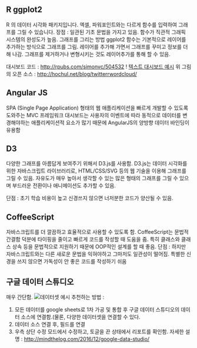 ## R ggplot2
 R 의 데이터 시각화 패키지입니다. 엑셀, 파워포인트와는 다르게 함수를 입력하여 그래프를 그릴 수 있습니다.
장점 : 일관된 기초 문법을 가지고 있음.
함수가 직관적
그래픽 시스템의 완성도가 높음.
그래프를 그리는 방법
ggplot2 함수는 기본적으로 레이어를 추가하는 방식으로 그래프를 그림. 레이어를 추가해 가면서 그래프를 꾸미고 정보를 더해 나감. 그래프를 제거하거나 변형시키는 것도 레이어추가를 통해 할 수 있음.

대시보드 코드 : http://rpubs.com/simonvc/504532
 ! [텍스트 대시보드 예시](https://images.app.goo.gl/GVcMHwdpxTPR9EDt9 "텍스트 대시보드")
위 그림의 오픈 소스 : http://hochul.net/blog/twitterrwordcloud/

## Angular JS 
SPA (Single Page Application) 형태의 웹 애플리케이션을 빠르게 개발할 수 있도록 도와주는 MVC 프레임워크
대시보드는 사용자의 이벤트에 따라 동적으로 데이터를 변경해야하는 애플리케이션적 요소가 많기 때문에 AngularJS의 양방향 데이터 바인딩이 유용함

## D3  
다양한 그래프를 아름답게 보여주기 위해서 D3.js를 사용함.
D3.js는 데이터 시각화를 위한 자바스크립트 라이브러리로, HTML/CSS/SVG 등의 웹 기술을 이용해 그래프를 그릴 수 있음.
자유도가 매우 높아서 생각할 수 있는 많은 형태의 그래프를 그릴 수 있으며 부드러운 전환이나 애니메이션도 추가할 수 있음.

단점 : 
초기 학습 비용이 높고 신경쓰지 않으면 너저분한 코드가 양산될 수 있음.

## CoffeeScript
자바스크립트를 더 깔끔하고 효율적으로 사용할 수 있도록 함.
 CoffeeScript는 문법적 간결함 덕분에 타이핑을 줄이고 빠르게 코드를 작성할 때 도움을 줌. 특히 클래스와 클래스 상속 등을 문법적으로 지원하기 때문에 OOP적인 설계를 할 때 좋음.
단점 : 
 하지만 자바스크립트와는 다른 새로운 문법을 익혀야하고 그마저도 일관성이 떨어짐.
특별한 신경을 쓰지 않으면 가독성이 안 좋은 코드를 작성하기 쉬움

## 구글 데이터 스튜디오
매우 간단함.
![데이터셋 예시](http://mindthelog.com/wp-content/uploads/2016/12/Screen-Shot-2016-12-19-at-12.40.34-AM.png "구글 데이터셋 예시")
추천하는 방법 :
1.	모든 데이터를 google sheets로 1차 가공 및 통합 후 구글 데이터 스튜디오의 데이터 소스에 연결함.(물론, 다양한 데이터셋을 연결할 수 있다.  
2.	데이터 소스 연결 후, 필드를 연결
3.	우측 상단 수정 모드에서 수정하고, 토글을 끈 상태에서 리포트를 확인함.
자세한 설명 : http://mindthelog.com/2016/12/google-data-studio/
